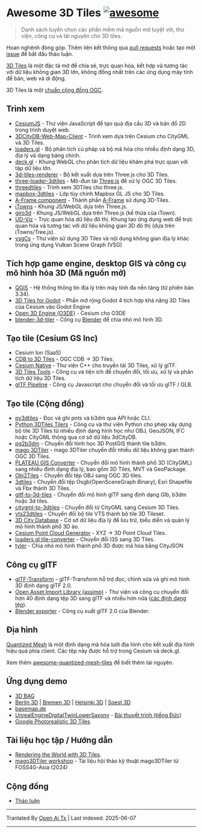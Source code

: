 # Awesome 3D Tiles [![awesome](https://cdn.rawgit.com/sindresorhus/awesome/d7305f38d29fed78fa85652e3a63e154dd8e8829/media/badge.svg)](https://github.com/sindresorhus/awesome)

> Danh sách tuyển chọn các phần mềm mã nguồn mở tuyệt vời, thư viện, công cụ và tài nguyên cho 3D tiles.

Hoan nghênh đóng góp. Thêm liên kết thông qua [pull requests](https://github.com/pka/awesome-3d-tiles/pulls) hoặc tạo một [issue](https://github.com/pka/awesome-3d-tiles/issues) để bắt đầu thảo luận.

[3D Tiles](https://github.com/CesiumGS/3d-tiles) là một đặc tả mở để chia sẻ, trực quan hóa, kết hợp và tương tác với dữ liệu không gian 3D lớn, không đồng nhất trên các ứng dụng máy tính để bàn, web và di động.

3D Tiles là một [chuẩn cộng đồng OGC](https://www.ogc.org/standard/3dtiles/).

## Trình xem

* [CesiumJS](https://github.com/CesiumGS/cesium) - Thư viện JavaScript để tạo quả địa cầu 3D và bản đồ 2D trong trình duyệt web.
* [3DCityDB-Web-Map-Client](https://github.com/3dcitydb/3dcitydb-web-map) - Trình xem dựa trên Cesium cho CityGML và 3D Tiles.
* [loaders.gl](https://loaders.gl/docs/specifications/category-3d-tiles) - Bộ phân tích cú pháp và bộ mã hóa cho nhiều định dạng 3D, địa lý và dạng bảng chính.
* [deck.gl](https://deck.gl/docs/api-reference/geo-layers/tile-3d-layer) - Khung WebGL cho phân tích dữ liệu khám phá trực quan với tập dữ liệu lớn.
* [3d-tiles-renderer](https://github.com/NASA-AMMOS/3DTilesRendererJS) - Bộ kết xuất dựa trên Three.js cho 3D Tiles.
* [three-loader-3dtiles](https://github.com/nytimes/three-loader-3dtiles) - Mô-đun tải [Three.js](https://threejs.org/) để xử lý OGC 3D Tiles.
* [threedtiles](https://github.com/ebeaufay/3DTilesViewer) - Trình xem 3DTiles cho three.js.
* [mapbox-3dtiles](https://github.com/Geodan/mapbox-3dtiles) - Lớp tùy chỉnh Mapbox GL JS cho 3D Tiles.
* [A-Frame component](https://github.com/nytimes/aframe-loader-3dtiles-component) - Thành phần [A-Frame](https://aframe.io/) sử dụng 3D-Tiles.
* [iTowns](https://github.com/iTowns/itowns) - Khung JS/WebGL dựa trên Three.js.
* [giro3d](https://gitlab.com/giro3d/giro3d) - Khung JS/WebGL dựa trên Three.js (kế thừa của iTown).
* [UD-Viz](https://github.com/VCityTeam/UD-Viz) - Trực quan hóa dữ liệu đô thị. Khung tạo ứng dụng web để trực quan hóa và tương tác với dữ liệu không gian 3D đô thị (dựa trên iTowns/Tree.js).
* [vsgCs](https://github.com/timoore/vsgCs) - Thư viện sử dụng 3D Tiles và nội dung không gian địa lý khác trong ứng dụng Vulkan Scene Graph (VSG)

## Tích hợp game engine, desktop GIS và công cụ mô hình hóa 3D (Mã nguồn mở)

* [QGIS](https://www.qgis.org/) - Hệ thống thông tin địa lý trên máy tính đa nền tảng (từ phiên bản 3.34).
* [3D Tiles for Godot](https://github.com/Battle-Road-Labs/3D-Tiles-For-Godot) - Phần mở rộng Godot 4 tích hợp khả năng 3D Tiles của Cesium vào Godot Engine
* [Open 3D Engine (O3DE)](https://github.com/CesiumGS/cesium-o3de) - Cesium cho O3DE
* [blender-3d-tiler](https://gitee.com/cesium_processing/blender-3d-tiler) - Công cụ [Blender](https://www.blender.org/) để chia nhỏ mô hình 3D.

## Tạo tile (Cesium GS Inc)

* Cesium Ion (SaaS)
* [CDB to 3D Tiles](https://github.com/CesiumGS/cdb-to-3dtiles) - OGC CDB → 3D Tiles.
* [Cesium Native](https://github.com/CesiumGS/cesium-native) - Thư viện C++ cho truyền tải 3D Tiles, xử lý glTF.
* [3D Tiles Tools](https://github.com/CesiumGS/3d-tiles-tools) - Công cụ và tiện ích để chuyển đổi, tối ưu, xử lý và phân tích dữ liệu 3D Tiles.
* [glTF Pipeline](https://github.com/CesiumGS/gltf-pipeline) - Công cụ Javascript cho chuyển đổi và tối ưu glTF / GLB.

## Tạo tile (Cộng đồng)

* [py3dtiles](https://gitlab.com/py3dtiles/py3dtiles) - Đọc và ghi pnts và b3dm qua API hoặc CLI.
* [Python 3DTiles Tilers](https://github.com/VCityTeam/py3dtilers) - Công cụ và thư viện Python cho phép xây dựng bộ tile 3D Tiles từ nhiều định dạng hình học như OBJ, GeoJSON, IFC hoặc CityGML thông qua cơ sở dữ liệu 3dCityDB.
* [pg2b3dm](https://github.com/Geodan/pg2b3dm) - Chuyển đổi hình học 3D PostGIS thành tile b3dm.
* [mago 3DTiler](https://github.com/Gaia3D/mago-3d-tiler) - mago 3DTiler chuyển đổi nhiều dữ liệu không gian thành OGC 3D Tiles.
* [PLATEAU GIS Converter](https://github.com/MIERUNE/plateau-gis-converter) - Chuyển đổi mô hình thành phố 3D (CityGML) sang nhiều định dạng địa lý, bao gồm 3D Tiles, MVT và GeoPackage.
* [Obj2Tiles](https://github.com/OpenDroneMap/Obj2Tiles) - Chuyển đổi tệp OBJ sang OGC 3D tiles.
* [3dtiles](https://github.com/fanvanzh/3dtiles) - Chuyển đổi tệp Osgb(OpenSceneGraph Binary), Esri Shapefile và Fbx thành 3D Tiles.
* [gltf-to-3d-tiles](https://github.com/xuzhusheng/gltf-to-3d-tiles) - Chuyển đổi mô hình glTF sang định dạng Glb, b3dm hoặc 3d tiles.
* [citygml-to-3dtiles](https://github.com/njam/citygml-to-3dtiles) - Chuyển đổi từ CityGML sang Cesium 3D Tiles.
* [vts23dtiles](https://github.com/melowntech/vts-tools) - Chuyển đổi bộ tile VTS thành bộ tile 3D Tileset.
* [3D City Database](https://www.3dcitydb.org/) - Cơ sở dữ liệu địa lý để lưu trữ, biểu diễn và quản lý mô hình thành phố 3D ảo.
* [Cesium Point Cloud Generator](https://github.com/tum-gis/cesium-point-cloud-generator) - XYZ → 3D Point Cloud Tiles.
* [loaders.gl tile-converter](https://loaders.gl/docs/modules/tile-converter/cli-reference/tile-converter) - Chuyển đổi I3S sang 3D Tiles.
* [tyler](https://github.com/3DGI/tyler) - Chia nhỏ mô hình thành phố 3D được mã hóa bằng CityJSON

## Công cụ glTF

* [glTF-Transform](https://gltf-transform.donmccurdy.com/cli.html) - glTF-Transform hỗ trợ đọc, chỉnh sửa và ghi mô hình 3D định dạng glTF 2.0.
* [Open Asset Import Library (assimp)](https://github.com/assimp/assimp) - Thư viện và công cụ chuyển đổi hơn 40 định dạng tệp 3D sang glTF và nhiều hơn nữa ([các định dạng tệp](https://github.com/assimp/assimp/blob/master/doc/Fileformats.md)).
* [Blender exporter](https://docs.blender.org/manual/en/latest/addons/import_export/scene_gltf2.html#extensions) - Công cụ xuất glTF 2.0 của Blender.

## Địa hình

[Quantized Mesh](https://github.com/CesiumGS/quantized-mesh) là một định dạng mã hóa lưới địa hình cho kết xuất địa hình hiệu quả phía client. Các tệp này được hỗ trợ trong Cesium và deck.gl.

Xem thêm [awesome-quantized-mesh-tiles](https://github.com/bertt/awesome-quantized-mesh-tiles#readme) để biết thêm tài nguyên.

## Ứng dụng demo

* [3D BAG](https://3dbag.nl/en/viewer)
* [Berlin 3D](https://berlin.virtualcitymap.de/#) | [Bremen 3D](https://bremen.virtualcitymap.de/#/) | [Helsinki 3D](https://kartta.hel.fi/3d/#/) | [Soest 3D](https://soest.virtualcitymap.de/#/)
* [basemap.de](https://basemap.de/beta/)
* [UnrealEngineDigitalTwinLowerSaxony](https://github.com/JulianMuellerLgln/UnrealEngineDigitalTwinLowerSaxony) - [Bài thuyết trình (tiếng Đức)](https://pretalx.com/fossgis2025/talk/8P79JV/)
* [Google Photorealistic 3D Tiles](https://developers.google.com/maps/documentation/tile/3d-tiles)

## Tài liệu học tập / Hướng dẫn

* [Rendering the World with 3D Tiles](https://cesium.com/learn/presentations/#rendering-the-world-with-3d-tiles).
* [mago3DTiler workshop](https://github.com/Gaia3D/mago3d-doc/blob/main/foss4g/Table_Of_Contents_En.md) - Tài liệu hội thảo kỹ thuật mago3DTiler từ FOSS4G-Asia (2024)

## Cộng đồng

* [Thảo luận](https://github.com/pka/awesome-3d-tiles/discussions)


---

Tranlated By [Open Ai Tx](https://github.com/OpenAiTx/OpenAiTx) | Last indexed: 2025-06-07

---